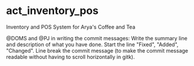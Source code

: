 # act_inventory_pos
Inventory and POS System for Arya's Coffee and Tea

@DOMS and @PJ in writing the commit messages:
Write the summary line and description of what you have done. 
Start the line "Fixed", "Added", "Changed".
Line break the commit message (to make the commit message readable without having to scroll horizontally in gitk).
